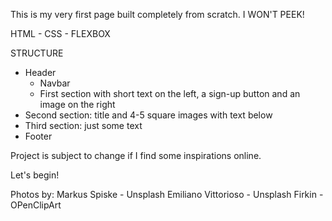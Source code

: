 This is my very first page built completely from scratch. I WON'T PEEK!

HTML - CSS - FLEXBOX

STRUCTURE
- Header
	- Navbar
	- First section with short text on the left, a sign-up button and an image on the right
- Second section: title and 4-5 square images with text below
- Third section: just some text
- Footer

Project is subject to change if I find some inspirations online. 

Let's begin!

Photos by:
Markus Spiske - Unsplash
Emiliano Vittorioso - Unsplash
Firkin - OPenClipArt

      
